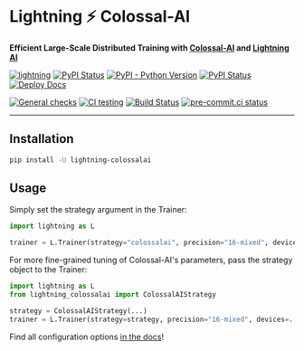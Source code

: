 # Lightning ⚡ Colossal-AI

**Efficient Large-Scale Distributed Training with [Colossal-AI](https://colossalai.org/) and [Lightning AI](https://lightning.ai)**

[![lightning](https://img.shields.io/badge/-Lightning_2.0+-792ee5?logo=pytorchlightning&logoColor=white)](https://lightning.ai/)
[![PyPI Status](https://badge.fury.io/py/lightning-colossalai.svg)](https://badge.fury.io/py/lightning-colossalai)
[![PyPI - Python Version](https://img.shields.io/pypi/pyversions/lightning-colossalai)](https://pypi.org/project/lightning-colossalai/)
[![PyPI Status](https://pepy.tech/badge/lightning-colossalai)](https://pepy.tech/project/lightning-colossalai)
[![Deploy Docs](https://github.com/Lightning-AI/lightning-ColossalAI/actions/workflows/docs-deploy.yml/badge.svg)](https://lightning-ai.github.io/lightning-ColossalAI/)

[![General checks](https://github.com/Lightning-Universe/lightning-ColossalAI/actions/workflows/ci-checks.yml/badge.svg?event=push)](https://github.com/Lightning-Universe/lightning-ColossalAI/actions/workflows/ci-checks.yml)
[![CI testing](https://github.com/Lightning-Universe/lightning-ColossalAI/actions/workflows/ci-testing.yml/badge.svg?event=push)](https://github.com/Lightning-Universe/lightning-ColossalAI/actions/workflows/ci-testing.yml)
[![Build Status](https://dev.azure.com/Lightning-AI/compatibility/_apis/build/status%2Fstrategies%2FLightning-Universe.lightning-ColossalAI?branchName=main)](https://dev.azure.com/Lightning-AI/compatibility/_build/latest?definitionId=66&branchName=main)
[![pre-commit.ci status](https://results.pre-commit.ci/badge/github/Lightning-Universe/lightning-ColossalAI/main.svg)](https://results.pre-commit.ci/latest/github/Lightning-Universe/lightning-ColossalAI/main)

______________________________________________________________________

## Installation

```bash
pip install -U lightning-colossalai
```

## Usage

Simply set the strategy argument in the Trainer:

```py
import lightning as L

trainer = L.Trainer(strategy="colossalai", precision="16-mixed", devices=...)
```

For more fine-grained tuning of Colossal-AI's parameters, pass the strategy object to the Trainer:

```py
import lightning as L
from lightning_colossalai import ColossalAIStrategy

strategy = ColossalAIStrategy(...)
trainer = L.Trainer(strategy=strategy, precision="16-mixed", devices=...)
```

Find all configuration options [in the docs](https://lightning.ai/docs/pytorch/latest/advanced/third_party/colossalai.html)!
